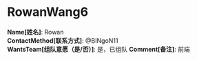 # RowanWang6

**Name[姓名]**: Rowan  
**ContactMethod[联系方式]**: @BINgoN11  
**WantsTeam[组队意愿（是/否）]**: 是，已组队
**Comment[备注]**: 前端  
